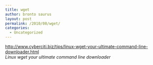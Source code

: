 ```yaml
---
title: wget
author: bronto saurus
layout: post
permalink: /2010/08/wget/
categories:
  - Uncategorized
---
```

<http://www.cyberciti.biz/tips/linux-wget-your-ultimate-command-line-downloader.html>  
*Linux wget your ultimate command line downloader*
